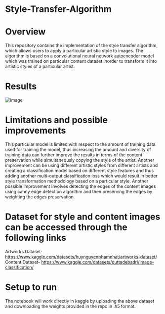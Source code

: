 # Style-Transfer-Algorithm
# Overview
This repository contains the implementation of the style transfer algorithm, which allows users to apply a particular artistic style to images. The algorithm is based on a convolutional neural network autoencoder model which was trained on particular content dataset inorder to transform it into artistic styles of a particular artist.
# Results
![image](https://github.com/bhriya/Style-Transfer/assets/84380595/c468010a-a81b-42a7-b2ae-f64babde1e01)

# Limitations and possible improvements
This particular model is limited with respect to the amount of training data used for training the model, thus increasing the amount and diversity of training data can further improve the results in terms of the content preservation while simultaneously copying the style of the artist. Another improvement can be using different artistic styles from different artists and creating a classification model based on different style features and thus adding another multi-output classification loss which would result in better style transformation methodology based on a particular style. Another possible improvement involves detecting the edges of the content images using canny edge detection algorithm and then preserving the edges by weighting the edges preservation. 

# Dataset for style and content images can be accessed through the following links
Artworks Dataset- https://www.kaggle.com/datasets/huynguyenphamnhat/artworks-dataset/
Content Dataset- https://www.kaggle.com/datasets/duttadebadri/image-classification/

# Setup to run
The notebook will work directly in kaggle by uploading the above dataset and downloading the weights provided in the repo in .h5 format.

